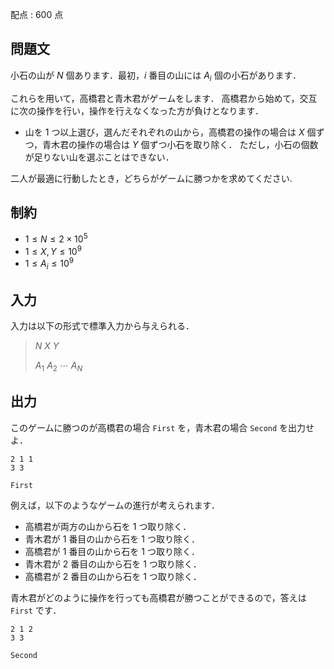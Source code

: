 配点 : $600$ 点

## 問題文

小石の山が $N$ 個あります．最初，$i$ 番目の山には $A_i$ 個の小石があります．

これらを用いて，高橋君と青木君がゲームをします．
高橋君から始めて，交互に次の操作を行い，操作を行えなくなった方が負けとなります．

- 山を $1$ つ以上選び，選んだそれぞれの山から，高橋君の操作の場合は $X$ 個ずつ，青木君の操作の場合は $Y$ 個ずつ小石を取り除く．
  ただし，小石の個数が足りない山を選ぶことはできない．

二人が最適に行動したとき，どちらがゲームに勝つかを求めてください. 

## 制約

- $1 \leq N \leq 2\times 10^5$
- $1 \leq X, Y \leq 10^9$
- $1 \leq A_i \leq 10^9$

## 入力

入力は以下の形式で標準入力から与えられる．

> $N$ $X$ $Y$
> 
> $A_1$ $A_2$ $\cdots$ $A_N$

## 出力

このゲームに勝つのが高橋君の場合 `First` を，青木君の場合 `Second` を出力せよ．

```input1
2 1 1
3 3
```

```output1
First
```

例えば，以下のようなゲームの進行が考えられます．

- 高橋君が両方の山から石を $1$ つ取り除く．
- 青木君が $1$ 番目の山から石を $1$ つ取り除く．
- 高橋君が $1$ 番目の山から石を $1$ つ取り除く．
- 青木君が $2$ 番目の山から石を $1$ つ取り除く．
- 高橋君が $2$ 番目の山から石を $1$ つ取り除く．

青木君がどのように操作を行っても高橋君が勝つことができるので，答えは `First` です．

```input2
2 1 2
3 3
```

```output2
Second
```